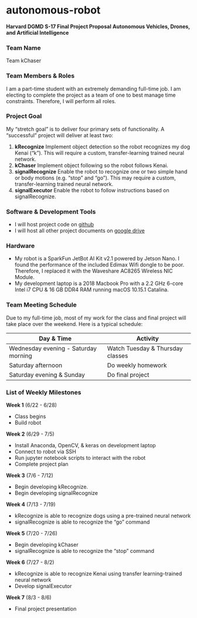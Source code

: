 # autonomous-robot
**Harvard DGMD S-17 Final Project Proposal**
**Autonomous Vehicles, Drones, and Artificial Intelligence**

### Team Name
Team kChaser

### Team Members & Roles
I am a part-time student with an extremely demanding full-time job. I am electing to complete the project as a team of one to best manage time constraints. Therefore, I will perform all roles. 

### Project Goal
My “stretch goal” is to deliver four primary sets of functionality. A “successful” project will deliver at least two:

1. **kRecognize** Implement object detection so the robot recognizes my dog Kenai (“k”). This will require a custom, transfer-learning trained neural network.
2. **kChaser** Implement object following so the robot follows Kenai.
3. **signalRecognize** Enable the robot to recognize one or two simple hand or body motions (e.g. “stop” and “go”). This may require a custom, transfer-learning trained neural network.
4. **signalExecutor** Enable the robot to follow instructions based on signalRecognize. 

### Software & Development Tools

* I will host project code on [github](https://github.com/davidcrowe/autonomous-robot)
* I will host all other project documents on [google drive](https://drive.google.com/drive/folders/1xGC0im6Qp8cSsWzJJPexyLn59DIEcpdd?usp=sharing)

### Hardware

* My robot is a SparkFun JetBot AI Kit v2.1 powered by Jetson Nano. I found the performance of the included Edimax Wifi dongle to be poor. Therefore, I replaced it with the Waveshare AC8265 Wireless NIC Module. 
* My development laptop is a 2018 Macbook Pro with a 2.2 GHz 6-core Intel i7 CPU & 16 GB DDR4 RAM running macOS 10.15.1 Catalina. 

### Team Meeting Schedule
Due to my full-time job, most of my work for the class and final project will take place over the weekend. Here is a typical schedule:

| Day & Time | Activity |
| ---------- | -------- |
| Wednesday evening - Saturday morning | Watch Tuesday & Thursday classes |
| Saturday afternoon | Do weekly homework |
| Saturday evening & Sunday | Do final project |

### List of Weekly Milestones 

**Week 1** (6/22 - 6/28)
* Class begins
* Build robot 

**Week 2** (6/29 - 7/5) 
* Install Anaconda, OpenCV, & keras on development laptop
* Connect to robot via SSH
* Run jupyter notebook scripts to interact with the robot 
* Complete project plan

**Week 3** (7/6 - 7/12)
* Begin developing kRecognize. 
* Begin developing signalRecognize

**Week 4** (7/13 - 7/19) 
* kRecognize is able to recognize dogs using a pre-trained neural network
* signalRecognize is able to recognize the “go” command

**Week 5** (7/20 - 7/26) 
* Begin developing kChaser
* signalRecognize is able to recognize the “stop” command

**Week 6** (7/27 - 8/2)
* kRecognize is able to recognize Kenai using transfer learning-trained neural network 
* Develop signalExecutor

**Week 7** (8/3 - 8/6) 
* Final project presentation

